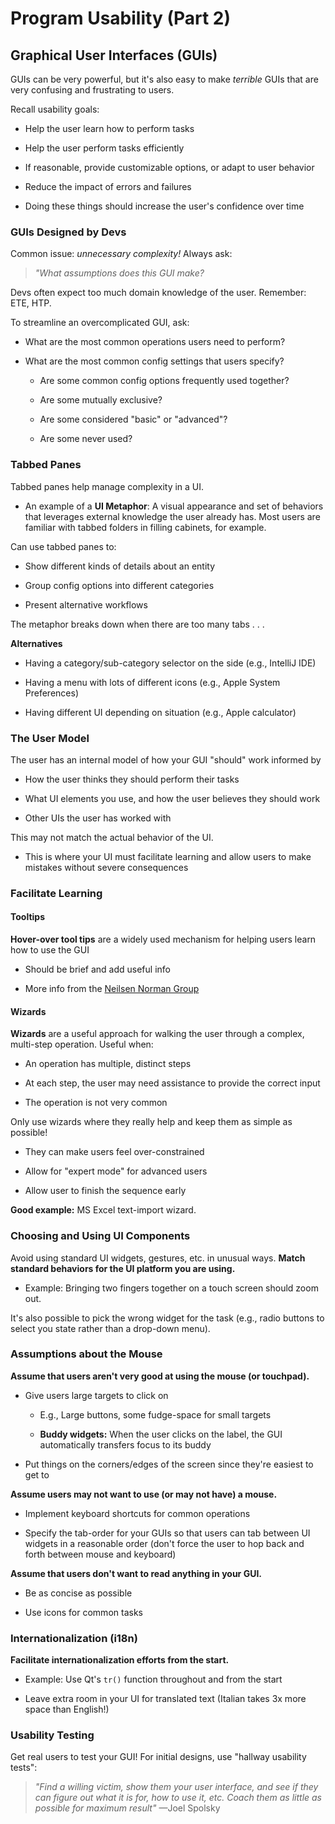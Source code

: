 # Program Usability (Part 2)

## Graphical User Interfaces (GUIs)

GUIs can be very powerful, but it's also easy to make *terrible* GUIs that are very confusing and frustrating to users.

Recall usability goals:

- Help the user learn how to perform tasks

- Help the user perform tasks efficiently

- If reasonable, provide customizable options, or adapt to user behavior

- Reduce the impact of errors and failures

- Doing these things should increase the user's confidence over time

### GUIs Designed by Devs

Common issue: *unnecessary complexity!*
Always ask:

> *"What assumptions does this GUI make?*

Devs often expect too much domain knowledge of the user.
Remember: ETE, HTP.

To streamline an overcomplicated GUI, ask:

- What are the most common operations users need to perform?

- What are the most common config settings that users specify?

    - Are some common config options frequently used together?

    - Are some mutually exclusive?

    - Are some considered "basic" or "advanced"?

    - Are some never used?

### Tabbed Panes

Tabbed panes help manage complexity in a UI. 

- An example of a **UI Metaphor**: A visual appearance and set of behaviors that leverages external knowledge the user already has. Most users are familiar with tabbed folders in filling cabinets, for example.

Can use tabbed panes to:

- Show different kinds of details about an entity

- Group config options into different categories

- Present alternative workflows

The metaphor breaks down when there are too many tabs . . .

**Alternatives** 

- Having a category/sub-category selector on the side (e.g., IntelliJ IDE)

- Having a menu with lots of different icons (e.g., Apple System Preferences)

- Having different UI depending on situation (e.g., Apple calculator)

### The User Model

The user has an internal model of how your GUI "should" work informed by

- How the user thinks they should perform their tasks

- What UI elements you use, and how the user believes they should work

- Other UIs the user has worked with

This may not match the actual behavior of the UI.

- This is where your UI must facilitate learning and allow users to make mistakes without severe consequences

### Facilitate Learning

#### Tooltips

**Hover-over tool tips** are a widely used mechanism for helping users learn how to use the GUI

- Should be brief and add useful info

- More info from the [Neilsen Norman Group](https://www.nngroup.com/articles/tooltip-guidelines/)


#### Wizards

**Wizards** are a useful approach for walking the user through a complex, multi-step operation.
Useful when:

- An operation has multiple, distinct steps

- At each step, the user may need assistance to provide the correct input

- The operation is not very common

Only use wizards where they really help and keep them as simple as possible!

- They can make users feel over-constrained

- Allow for "expert mode" for advanced users

- Allow user to finish the sequence early

**Good example:** MS Excel text-import wizard.

### Choosing and Using UI Components

Avoid using standard UI widgets, gestures, etc. in unusual ways.
**Match standard behaviors for the UI platform you are using.**

- Example: Bringing two fingers together on a touch screen should zoom out.

It's also possible to pick the wrong widget for the task (e.g., radio buttons to select you state rather than a drop-down menu).

### Assumptions about the Mouse

**Assume that users aren't very good at using the mouse (or touchpad).**

- Give users large targets to click on

    - E.g., Large buttons, some fudge-space for small targets

    - **Buddy widgets:** When the user clicks on the label, the GUI automatically transfers focus to its buddy

- Put things on the corners/edges of the screen since they're easiest to get to

**Assume users may not want to use (or may not have) a mouse.**

- Implement keyboard shortcuts for common operations

- Specify the tab-order for your GUIs so that users can tab between UI widgets in a reasonable order (don't force the user to hop back and forth between mouse and keyboard)

**Assume that users don't want to read anything in your GUI.**

- Be as concise as possible

- Use icons for common tasks

### Internationalization (i18n)

**Facilitate internationalization efforts from the start.**

- Example: Use Qt's `tr()` function throughout and from the start

- Leave extra room in your UI for translated text (Italian takes 3x more space than English!)

### Usability Testing

Get real users to test your GUI! For initial designs, use "hallway usability tests":

> *"Find a willing victim, show them your user interface, and see if they can figure out what it is for, how to use it, etc.  Coach them as little as possible for maximum result"* —Joel Spolsky

